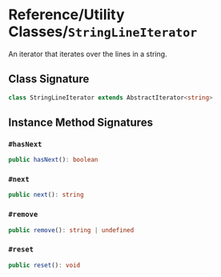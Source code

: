 # Reference/Utility Classes/`StringLineIterator`

An iterator that iterates over the lines in a string.

## Class Signature

```typescript
class StringLineIterator extends AbstractIterator<string>
```

## Instance Method Signatures

### `#hasNext`

```typescript
public hasNext(): boolean
```

### `#next`

```typescript
public next(): string
```

### `#remove`

```typescript
public remove(): string | undefined
```

### `#reset`

```typescript
public reset(): void
```

